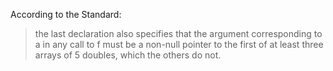 According to the Standard:

> the last declaration also specifies that the argument corresponding to a in any call to f must be a non-null pointer to the first of at least three arrays of 5 doubles, which the others do not.
